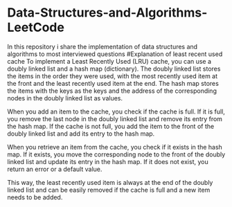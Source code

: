 # Data-Structures-and-Algorithms-LeetCode
In this repository i share the implementation of data structures and algorithms to most interviewed questions
#Explanation of least recent used cache
To implement a Least Recently Used (LRU) cache, you can use a doubly linked list and a hash map (dictionary). The doubly linked list stores the items in the order they were used, with the most recently used item at the front and the least recently used item at the end. The hash map stores the items with the keys as the keys and the address of the corresponding nodes in the doubly linked list as values.

When you add an item to the cache, you check if the cache is full. If it is full, you remove the last node in the doubly linked list and remove its entry from the hash map. If the cache is not full, you add the item to the front of the doubly linked list and add its entry to the hash map.

When you retrieve an item from the cache, you check if it exists in the hash map. If it exists, you move the corresponding node to the front of the doubly linked list and update its entry in the hash map. If it does not exist, you return an error or a default value.

This way, the least recently used item is always at the end of the doubly linked list and can be easily removed if the cache is full and a new item needs to be added.
